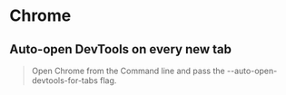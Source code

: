 # Chrome

## Auto-open DevTools on every new tab

> Open Chrome from the Command line and pass the --auto-open-devtools-for-tabs flag.

